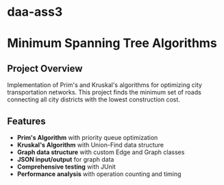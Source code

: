# daa-ass3

# Minimum Spanning Tree Algorithms

## Project Overview
Implementation of Prim's and Kruskal's algorithms for optimizing city transportation networks. This project finds the minimum set of roads connecting all city districts with the lowest construction cost.

## Features
- **Prim's Algorithm** with priority queue optimization
- **Kruskal's Algorithm** with Union-Find data structure
- **Graph data structure** with custom Edge and Graph classes
- **JSON input/output** for graph data
- **Comprehensive testing** with JUnit
- **Performance analysis** with operation counting and timing

